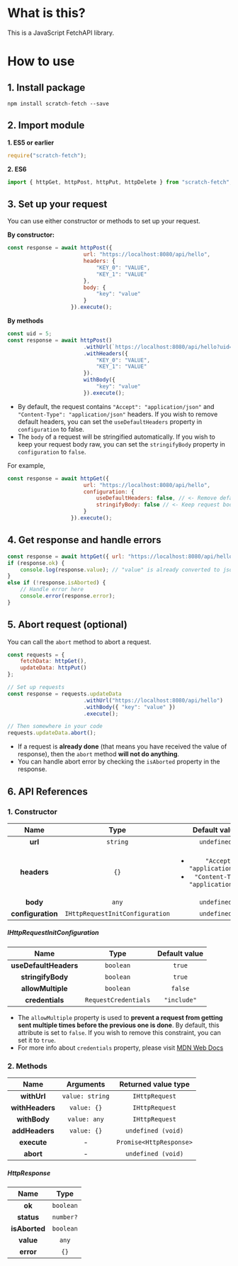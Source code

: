# What is this?
This is a JavaScript FetchAPI library.

# How to use
## 1. Install package
```npm install scratch-fetch --save```

## 2. Import module
**1. ES5 or earlier**
```javascript
require("scratch-fetch");
```

**2. ES6**
```javascript
import { httpGet, httpPost, httpPut, httpDelete } from "scratch-fetch";
```
## 3. Set up your request
You can use either constructor or methods to set up your request.

**By constructor:**
```javascript
const response = await httpPost({
                        url: "https://localhost:8080/api/hello",
                        headers: {
                            "KEY_0": "VALUE",
                            "KEY_1": "VALUE"
                        },
                        body: {
                            "key": "value"
                        }
                    }).execute();
```

**By methods**
```javascript
const uid = 5;
const response = await httpPost()
                        .withUrl(`https://localhost:8080/api/hello?uid=${uid}`)
                        .withHeaders({
                            "KEY_0": "VALUE",
                            "KEY_1": "VALUE"
                        }).
                        withBody({
                            "key": "value"
                        }).execute();
```

- By default, the request contains ```"Accept": "application/json"``` and ```"Content-Type": "application/json"``` headers. If you wish to remove default headers, you can set the ```useDefaultHeaders``` property in `configuration` to false.
- The ```body``` of a request will be stringified automatically. If you wish to keep your request body raw, you can set the ```stringifyBody``` property in ```configuration``` to ```false```.

For example,
```javascript
const response = await httpGet({
                        url: "https://localhost:8080/api/hello",
                        configuration: {
                            useDefaultHeaders: false, // <- Remove default headers.
                            stringifyBody: false // <- Keep request body raw.
                        }
                    }).execute();
```

## 4.  Get response and handle errors
```javascript
const response = await httpGet({ url: "https://localhost:8080/api/hello" }).execute();
if (response.ok) {
    console.log(response.value); // "value" is already converted to json object.
}
else if (!response.isAborted) {
    // Handle error here
    console.error(response.error);
}
```

## 5. Abort request (optional)
You can call the `abort` method to abort a request.
```javascript
const requests = {
    fetchData: httpGet(),
    updateData: httpPut()
};

// Set up requests
const response = requests.updateData
                        .withUrl("https://localhost:8080/api/hello")
                        .withBody({ "key": "value" })
                        .execute();

// Then somewhere in your code
requests.updateData.abort();
```
- If a request is **already done** (that means you have received the value of response), then the ```abort``` method **will not do anything**.
- You can handle abort error by checking the ```isAborted``` property in the response.

## 6. API References
### 1. Constructor

| Name | Type | Default value |
| :------------: | :------------: | :------------: |
| **url** | ```string``` | ```undefined``` |
| **headers** | ```{}``` |  <ul><li>```"Accept": "application/json"``` </li><li>```"Content-Type": "application/json"``` </li></ul> |
| **body** | ```any``` | ```undefined``` |
| **configuration** | ```IHttpRequestInitConfiguration``` | ```undefined``` |

##### IHttpRequestInitConfiguration

| Name | Type | Default value |
| :------------: | :------------: | :------------: |
| **useDefaultHeaders** | ```boolean``` | ```true``` |
| **stringifyBody** | ```boolean``` | ```true``` |
| **allowMultiple** | ```boolean``` | ```false``` |
| **credentials** | ```RequestCredentials``` | ```"include"``` |

- The ```allowMultiple``` property is used to **prevent a request from getting sent multiple times before the previous one is done**. By default, this attribute is set to ```false```. If you wish to remove this constraint, you can set it to ```true```.
- For more info about ```credentials``` property, please visit [MDN Web Docs](https://developer.mozilla.org/en-US/docs/Web/API/Request/credentials "MDN Web Docs")

### 2. Methods

| Name | Arguments | Returned value type |
| :------------: | :------------: | :------------: |
| **withUrl** | ```value: string``` | ```IHttpRequest``` |
| **withHeaders** | ```value: {}``` | ```IHttpRequest``` |
| **withBody** | ```value: any``` | ```IHttpRequest``` |
| **addHeaders** | ```value: {}``` | ```undefined (void)``` |
| **execute** | - | ```Promise<HttpResponse>``` |
| **abort** | - | ```undefined (void)``` |

##### HttpResponse

| Name | Type |
| :------------: | :------------: |
| **ok** | ```boolean``` |
| **status** | ```number?``` |
| **isAborted** | ```boolean``` |
| **value** | ```any``` |
| **error** | ```{}``` |
